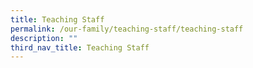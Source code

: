```yaml
---
title: Teaching Staff
permalink: /our-family/teaching-staff/teaching-staff
description: ""
third_nav_title: Teaching Staff
---
```

